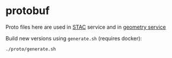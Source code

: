 # protobuf

Proto files here are used in [STAC](https://github.com/nearspacelabs/stac-python-client) service and in [geometry service](https://github.com/geo-grpc/geometry-chain)

Build new versions using `generate.sh` (requires docker):
```bash
./proto/generate.sh
```
